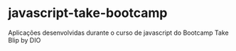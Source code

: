 # javascript-take-bootcamp
Aplicações desenvolvidas durante o curso de javascript do Bootcamp Take Blip by DIO

